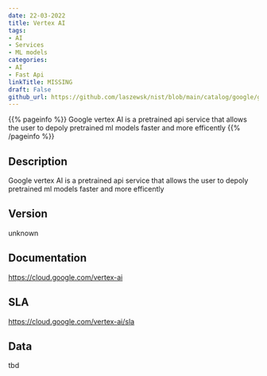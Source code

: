 ```yaml
---
date: 22-03-2022
title: Vertex AI
tags: 
- AI
- Services
- ML models
categories: 
- AI
- Fast Api
linkTitle: MISSING
draft: False         
github_url: https://github.com/laszewsk/nist/blob/main/catalog/google/google_vertex_ai.yaml
---
```


{{% pageinfo %}}
Google vertex AI is a pretrained api service that allows the user to depoly pretrained ml models faster and more efficently
{{% /pageinfo %}}

## Description

Google vertex AI is a pretrained api service that allows the user to depoly pretrained ml models faster and more efficently

## Version

unknown

## Documentation

https://cloud.google.com/vertex-ai

## SLA

https://cloud.google.com/vertex-ai/sla

## Data

tbd
